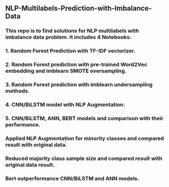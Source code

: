 ## NLP-Multilabels-Prediction-with-Imbalance-Data
### This repo is to find solutions for NLP multilabels with imbalance data problem. It includes 4 Notebooks:
### 1. Random Forest Prediction with TF-IDF vectorizer.
### 2. Random Forest prediction with pre-trained Word2Vec embedding and imblearn SMOTE oversampling.
### 3. Random Forest prediction with imblearn undersampling methods.
### 4. CNN/BiLSTM model with NLP Augmentation.
### 5. CNN/BiLSTM, ANN, BERT models and comparison with their performance.
### Applied NLP Augmentation for minority classes and compared result with original data.
### Reduced majority class sample size and compared result with original data result.
### Bert outperformance CNN/BiLSTM and ANN models.
